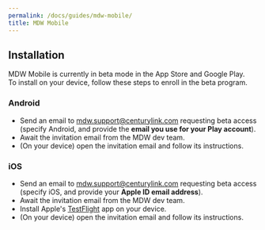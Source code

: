 ```yaml
---
permalink: /docs/guides/mdw-mobile/
title: MDW Mobile
---
```


## Installation
MDW Mobile is currently in beta mode in the App Store and Google Play.<br/>
To install on your device, follow these steps to enroll in the beta program.

### Android
  - Send an email to <mdw.support@centurylink.com> requesting beta access<br/>
    (specify Android, and provide the **email you use for your Play account**).
  - Await the invitation email from the MDW dev team.
  - (On your device) open the invitation email and follow its instructions.

### iOS
  - Send an email to <mdw.support@centurylink.com> requesting beta access<br/>
    (specify iOS, and provide your **Apple ID email address**).
  - Await the invitation email from the MDW dev team.
  - Install Apple's [TestFlight](https://itunes.apple.com/us/app/testflight/id899247664?mt=8) app on your device.
  - (On your device) open the invitation email and follow its instructions.
	  
